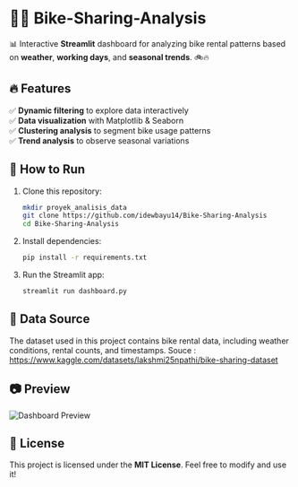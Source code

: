 # 🚴‍♂️ Bike-Sharing-Analysis

📊 Interactive **Streamlit** dashboard for analyzing bike rental patterns based on **weather**, **working days**, and **seasonal trends**. 🚲🔥  

## 🔥 Features
✅ **Dynamic filtering** to explore data interactively  
✅ **Data visualization** with Matplotlib & Seaborn  
✅ **Clustering analysis** to segment bike usage patterns  
✅ **Trend analysis** to observe seasonal variations  

## 🚀 How to Run
1. Clone this repository:  
   ```bash
   mkdir proyek_analisis_data
   git clone https://github.com/idewbayu14/Bike-Sharing-Analysis
   cd Bike-Sharing-Analysis
   ```
2. Install dependencies:  
   ```bash
   pip install -r requirements.txt
   ```
3. Run the Streamlit app:  
   ```bash
   streamlit run dashboard.py
   ```

## 📌 Data Source
The dataset used in this project contains bike rental data, including weather conditions, rental counts, and timestamps.
Souce : https://www.kaggle.com/datasets/lakshmi25npathi/bike-sharing-dataset

## 📷 Preview
![Dashboard Preview]()

## 📜 License
This project is licensed under the **MIT License**. Feel free to modify and use it!
